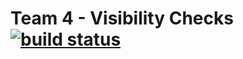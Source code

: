 # Team 4 - Visibility Checks [![build status](https://www.sharelatex.com/github/repos/sgraf812/compgeom15/builds/latest/badge.svg)](https://www.sharelatex.com/github/repos/sgraf812/compgeom15)
